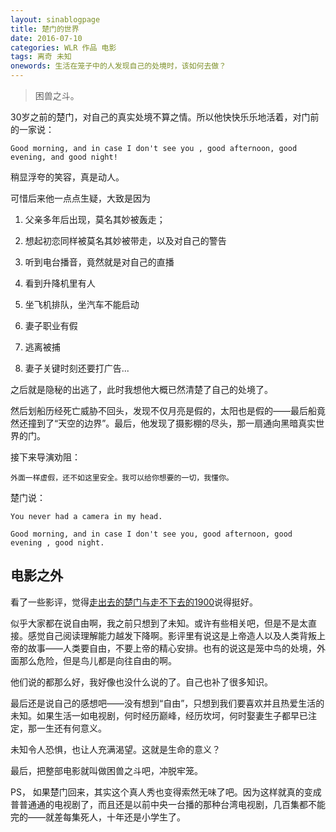 ```yaml
---
layout: sinablogpage
title: 楚门的世界
date: 2016-07-10
categories: WLR 作品 电影
tags: 离奇 未知
onewords: 生活在笼子中的人发现自己的处境时，该如何去做？
---
```

> 困兽之斗。

30岁之前的楚门，对自己的真实处境不算之情。所以他快快乐乐地活着，对门前的一家说：

    Good morning, and in case I don't see you , good afternoon, good evening, and good night!

稍显浮夸的笑容，真是动人。

可惜后来他一点点生疑，大致是因为

1. 父亲多年后出现，莫名其妙被轰走； 

2. 想起初恋同样被莫名其妙被带走，以及对自己的警告 

3. 听到电台播音，竟然就是对自己的直播

4. 看到升降机里有人

5. 坐飞机排队，坐汽车不能启动

6. 妻子职业有假

7. 逃离被捕

8. 妻子关键时刻还要打广告...

之后就是隐秘的出逃了，此时我想他大概已然清楚了自己的处境了。

然后划船历经死亡威胁不回头，发现不仅月亮是假的，太阳也是假的——最后船竟然还撞到了“天空的边界”。最后，他发现了摄影棚的尽头，那一扇通向黑暗真实世界的门。

接下来导演劝阻：

    外面一样虚假，还不如这里安全。我可以给你想要的一切，我懂你。

楚门说：

    You never had a camera in my head.

    Good morning, and in case I don't see you, good afternoon, good evening , good night.

## 电影之外

看了一些影评，觉得[走出去的楚门与走不下去的1900](http://movie.mtime.com/10368/reviews/1068359.html)说得挺好。

似乎大家都在说自由啊，我之前只想到了未知。或许有些相关吧，但是不是太直接。感觉自己阅读理解能力越发下降啊。影评里有说这是上帝造人以及人类背叛上帝的故事——人类要自由，不要上帝的精心安排。也有的说这是笼中鸟的处境，外面那么危险，但是鸟儿都是向往自由的啊。

他们说的都那么好，我好像也没什么说的了。自己也补了很多知识。

最后还是说自己的感想吧——没有想到“自由”，只想到我们要喜欢并且热爱生活的未知。如果生活一如电视剧，何时经历巅峰，经历坎坷，何时娶妻生子都早已注定，那一生还有何意义。

未知令人恐惧，也让人充满渴望。这就是生命的意义？

最后，把整部电影就叫做困兽之斗吧，冲脱牢笼。

PS， 如果楚门回来，其实这个真人秀也变得索然无味了吧。因为这样就真的变成普普通通的电视剧了，而且还是以前中央一台播的那种台湾电视剧，几百集都不能完的——就差每集死人，十年还是小学生了。